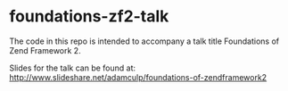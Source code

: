 foundations-zf2-talk
=======================

The code in this repo is intended to accompany a talk title Foundations of Zend Framework 2.

Slides for the talk can be found at: http://www.slideshare.net/adamculp/foundations-of-zendframework2
